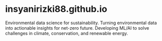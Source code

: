 # insyanirizki88.github.io
Environmental data science for sustainability. Turning environmental data into actionable insights for net-zero future. Developing ML/AI to solve challenges in climate, conservation, and renewable energy.
